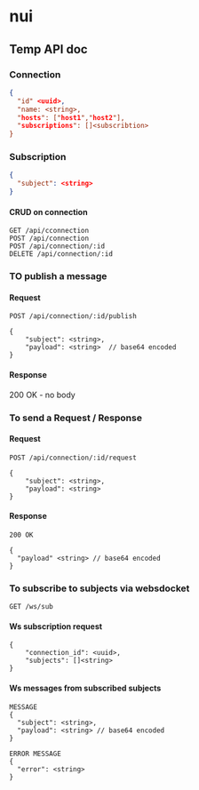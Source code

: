 # nui


## Temp API doc


### Connection

```json
{
  "id" <uuid>,
  "name: <string>,
  "hosts": ["host1","host2"],
  "subscriptions": []<subscribtion>
}
```

### Subscription

```json
{
  "subject": <string>
}
```

#### CRUD on connection
```
GET /api/cconnection
POST /api/connection
POST /api/connection/:id
DELETE /api/connection/:id
```

### TO publish a message

#### Request

```
POST /api/connection/:id/publish

{
    "subject": <string>,
    "payload": <string>  // base64 encoded
}
```

#### Response

200 OK - no body


### To send a Request / Response

#### Request

```
POST /api/connection/:id/request

{
    "subject": <string>,
    "payload": <string>
}
```


#### Response

```
200 OK

{
  "payload" <string> // base64 encoded
}
```

### To subscribe to subjects via websdocket 

```
GET /ws/sub
```

#### Ws subscription request

```
{
    "connection_id": <uuid>,
    "subjects": []<string>
}
```


#### Ws messages from subscribed subjects

```
MESSAGE
{
  "subject": <string>,
  "payload": <string> // base64 encoded
}
```

```
ERROR MESSAGE
{
  "error": <string>
}
```
